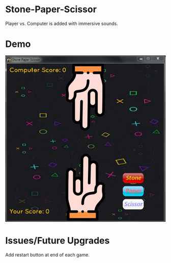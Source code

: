 # Stone-Paper-Scissor
Player vs. Computer is added with immersive sounds.

# Demo
![Farmers Market Finder Demo](Demo/Demo.gif)

# Issues/Future Upgrades
Add restart button at end of each game.
